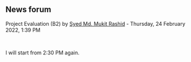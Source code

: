 <h2>News forum</h2><a href="https://moodle.cse.buet.ac.bd/user/view.php?id=1878&course=651"></a>
Project Evaluation (B2)
by <a href="https://moodle.cse.buet.ac.bd/user/view.php?id=1878&course=651">Syed Md. Mukit Rashid</a> - Thursday, 24 February 2022, 1:39 PM


 

I will start from 2:30 PM again.<br />






